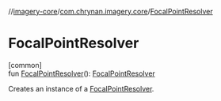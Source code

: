 //[imagery-core](../../index.md)/[com.chrynan.imagery.core](index.md)/[FocalPointResolver](-focal-point-resolver.md)

# FocalPointResolver

[common]\
fun [FocalPointResolver](-focal-point-resolver.md)(): [FocalPointResolver](-focal-point-resolver/index.md)

Creates an instance of a [FocalPointResolver](-focal-point-resolver/index.md).
